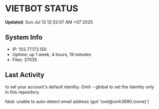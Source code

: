 # VIETBOT STATUS
**Updated**: Sun Jul 13 12:32:07 AM +07 2025

## System Info
- IP: 103.77.172.150
- Uptime: up 1 week, 4 hours, 19 minutes
- Files: 37035

## Last Activity

to set your account's default identity.
Omit --global to set the identity only in this repository.

fatal: unable to auto-detect email address (got 'root@vinh3690.(none)')
